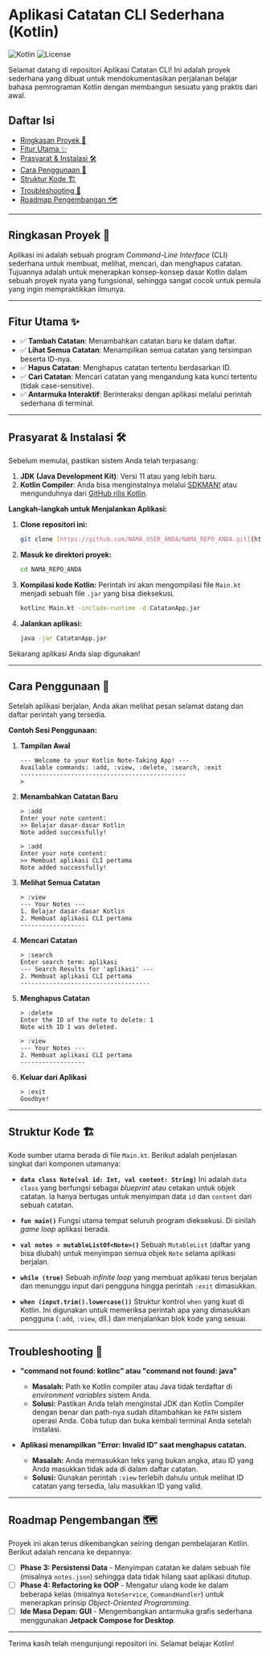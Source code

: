 # Aplikasi Catatan CLI Sederhana (Kotlin)

![Kotlin](https://img.shields.io/badge/Kotlin-1.9.20-blue?logo=kotlin)
![License](https://img.shields.io/badge/License-MIT-green)

Selamat datang di repositori Aplikasi Catatan CLI! Ini adalah proyek sederhana yang dibuat untuk mendokumentasikan perjalanan belajar bahasa pemrograman Kotlin dengan membangun sesuatu yang praktis dari awal.

## Daftar Isi
* [Ringkasan Proyek 📝](#ringkasan-proyek-)
* [Fitur Utama ✨](#fitur-utama-)
* [Prasyarat & Instalasi 🛠️](#prasyarat--instalasi-️)
* [Cara Penggunaan 🚀](#cara-penggunaan-)
* [Struktur Kode 🏗️](#struktur-kode-️)
* [Troubleshooting 🧐](#troubleshooting-)
* [Roadmap Pengembangan 🗺️](#roadmap-pengembangan-️)

---

## Ringkasan Proyek 📝

Aplikasi ini adalah sebuah program *Command-Line Interface* (CLI) sederhana untuk membuat, melihat, mencari, dan menghapus catatan. Tujuannya adalah untuk menerapkan konsep-konsep dasar Kotlin dalam sebuah proyek nyata yang fungsional, sehingga sangat cocok untuk pemula yang ingin mempraktikkan ilmunya.

---

## Fitur Utama ✨

* ✅ **Tambah Catatan**: Menambahkan catatan baru ke dalam daftar.
* ✅ **Lihat Semua Catatan**: Menampilkan semua catatan yang tersimpan beserta ID-nya.
* ✅ **Hapus Catatan**: Menghapus catatan tertentu berdasarkan ID.
* ✅ **Cari Catatan**: Mencari catatan yang mengandung kata kunci tertentu (tidak case-sensitive).
* ✅ **Antarmuka Interaktif**: Berinteraksi dengan aplikasi melalui perintah sederhana di terminal.

---

## Prasyarat & Instalasi 🛠️

Sebelum memulai, pastikan sistem Anda telah terpasang:
1.  **JDK (Java Development Kit)**: Versi 11 atau yang lebih baru.
2.  **Kotlin Compiler**: Anda bisa menginstalnya melalui [SDKMAN!](https://sdkman.io/install) atau mengunduhnya dari [GitHub rilis Kotlin](https://github.com/JetBrains/kotlin/releases/latest).

**Langkah-langkah untuk Menjalankan Aplikasi:**

1.  **Clone repositori ini:**
    ```bash
    git clone [https://github.com/NAMA_USER_ANDA/NAMA_REPO_ANDA.git](https://github.com/NAMA_USER_ANDA/NAMA_REPO_ANDA.git)
    ```

2.  **Masuk ke direktori proyek:**
    ```bash
    cd NAMA_REPO_ANDA
    ```

3.  **Kompilasi kode Kotlin:**
    Perintah ini akan mengompilasi file `Main.kt` menjadi sebuah file `.jar` yang bisa dieksekusi.
    ```bash
    kotlinc Main.kt -include-runtime -d CatatanApp.jar
    ```

4.  **Jalankan aplikasi:**
    ```bash
    java -jar CatatanApp.jar
    ```

Sekarang aplikasi Anda siap digunakan!

---

## Cara Penggunaan 🚀

Setelah aplikasi berjalan, Anda akan melihat pesan selamat datang dan daftar perintah yang tersedia.

**Contoh Sesi Penggunaan:**

1.  **Tampilan Awal**
    ```
    --- Welcome to your Kotlin Note-Taking App! ---
    Available commands: :add, :view, :delete, :search, :exit
    ----------------------------------------------
    > 
    ```

2.  **Menambahkan Catatan Baru**
    ```
    > :add
    Enter your note content:
    >> Belajar dasar-dasar Kotlin
    Note added successfully!
    
    > :add
    Enter your note content:
    >> Membuat aplikasi CLI pertama
    Note added successfully!
    ```

3.  **Melihat Semua Catatan**
    ```
    > :view
    --- Your Notes ---
    1. Belajar dasar-dasar Kotlin
    2. Membuat aplikasi CLI pertama
    ------------------
    ```

4.  **Mencari Catatan**
    ```
    > :search
    Enter search term: aplikasi
    --- Search Results for 'aplikasi' ---
    2. Membuat aplikasi CLI pertama
    ------------------------------------
    ```

5.  **Menghapus Catatan**
    ```
    > :delete
    Enter the ID of the note to delete: 1
    Note with ID 1 was deleted.
    
    > :view
    --- Your Notes ---
    2. Membuat aplikasi CLI pertama
    ------------------
    ```

6.  **Keluar dari Aplikasi**
    ```
    > :exit
    Goodbye!
    ```

---

## Struktur Kode 🏗️

Kode sumber utama berada di file `Main.kt`. Berikut adalah penjelasan singkat dari komponen utamanya:

* **`data class Note(val id: Int, val content: String)`**
    Ini adalah `data class` yang berfungsi sebagai *blueprint* atau cetakan untuk objek catatan. Ia hanya bertugas untuk menyimpan data `id` dan `content` dari sebuah catatan.

* **`fun main()`**
    Fungsi utama tempat seluruh program dieksekusi. Di sinilah *game loop* aplikasi berada.

* **`val notes = mutableListOf<Note>()`**
    Sebuah `MutableList` (daftar yang bisa diubah) untuk menyimpan semua objek `Note` selama aplikasi berjalan.

* **`while (true)`**
    Sebuah *infinite loop* yang membuat aplikasi terus berjalan dan menunggu input dari pengguna hingga perintah `:exit` dimasukkan.

* **`when (input.trim().lowercase())`**
    Struktur kontrol `when` yang kuat di Kotlin. Ini digunakan untuk memeriksa perintah apa yang dimasukkan pengguna (`:add`, `:view`, dll.) dan menjalankan blok kode yang sesuai.

---

## Troubleshooting 🧐

* **"command not found: kotlinc" atau "command not found: java"**
    * **Masalah:** Path ke Kotlin compiler atau Java tidak terdaftar di *environment variables* sistem Anda.
    * **Solusi:** Pastikan Anda telah menginstal JDK dan Kotlin Compiler dengan benar dan path-nya sudah ditambahkan ke `PATH` sistem operasi Anda. Coba tutup dan buka kembali terminal Anda setelah instalasi.

* **Aplikasi menampilkan "Error: Invalid ID" saat menghapus catatan.**
    * **Masalah:** Anda memasukkan teks yang bukan angka, atau ID yang Anda masukkan tidak ada di dalam daftar catatan.
    * **Solusi:** Gunakan perintah `:view` terlebih dahulu untuk melihat ID catatan yang tersedia, lalu masukkan ID yang valid.

---

## Roadmap Pengembangan 🗺️

Proyek ini akan terus dikembangkan seiring dengan pembelajaran Kotlin. Berikut adalah rencana ke depannya:

- [ ] **Phase 3: Persistensi Data** - Menyimpan catatan ke dalam sebuah file (misalnya `notes.json`) sehingga data tidak hilang saat aplikasi ditutup.
- [ ] **Phase 4: Refactoring ke OOP** - Mengatur ulang kode ke dalam beberapa kelas (misalnya `NoteService`, `CommandHandler`) untuk menerapkan prinsip *Object-Oriented Programming*.
- [ ] **Ide Masa Depan: GUI** - Mengembangkan antarmuka grafis sederhana menggunakan **Jetpack Compose for Desktop**.

---

Terima kasih telah mengunjungi repositori ini. Selamat belajar Kotlin!
